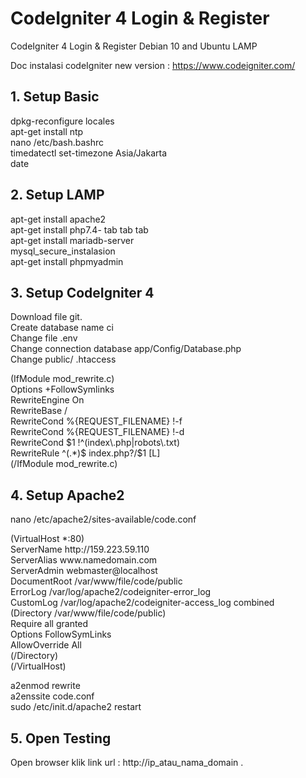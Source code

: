 # CodeIgniter 4 Login & Register 
CodeIgniter 4 Login &amp; Register Debian 10 and Ubuntu LAMP  <br>

Doc instalasi codeIgniter new version : https://www.codeigniter.com/

## 1. Setup Basic <br>
dpkg-reconfigure locales <br>
apt-get install ntp <br>
nano /etc/bash.bashrc <br>
timedatectl set-timezone Asia/Jakarta <br>
date <br>

## 2. Setup LAMP <br>
apt-get install apache2 <br>
apt-get install php7.4- tab tab tab <br>
apt-get install mariadb-server <br>
mysql_secure_instalasion <br>
apt-get install phpmyadmin <br>

## 3. Setup CodeIgniter 4 <br>
Download file git. <br>
Create database name ci <br>
Change file .env <br>
Change connection database app/Config/Database.php <br>
Change public/ .htaccess <br>
<p>
(IfModule mod_rewrite.c) <br>
        Options +FollowSymlinks <br>
        RewriteEngine On <br>
        RewriteBase / <br>
        RewriteCond %{REQUEST_FILENAME} !-f <br>
        RewriteCond %{REQUEST_FILENAME} !-d <br>
        RewriteCond $1 !^(index\.php|robots\.txt) <br>
        RewriteRule ^(.*)$ index.php?/$1 [L] <br>
(/IfModule mod_rewrite.c) <br>
</p>

## 4. Setup Apache2
nano /etc/apache2/sites-available/code.conf
<p>
    (VirtualHost *:80) <br>
    ServerName http://159.223.59.110 <br>
    ServerAlias www.namedomain.com <br>
    ServerAdmin webmaster@localhost <br>
    DocumentRoot /var/www/file/code/public <br>
    ErrorLog /var/log/apache2/codeigniter-error_log <br>
    CustomLog /var/log/apache2/codeigniter-access_log combined <br>
    (Directory /var/www/file/code/public) <br>
        Require all granted <br>
        Options FollowSymLinks <br>
        AllowOverride All <br>
    (/Directory) <br>
(/VirtualHost) <br>
</p>
a2enmod rewrite <br> 
a2enssite code.conf <br>
sudo /etc/init.d/apache2 restart 

## 5. Open Testing
Open browser klik link url : http://ip_atau_nama_domain .
